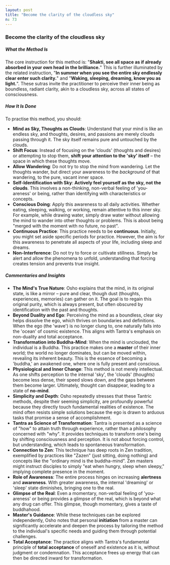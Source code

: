 ```yaml
---
layout: post
title: "Become the clarity of the cloudless sky"
n: 73
---
```

### Become the clarity of the cloudless sky

##### What the Method Is

The core instruction for this method is: "**Shakti, see all space as if already absorbed in your own head in the brilliance.**" This is further illuminated by the related instruction, "**In summer when you see the entire sky endlessly clear enter such clarity.**" and "**Waking, sleeping, dreaming, know you as light.**". These sutras invite the practitioner to perceive their inner being as boundless, radiant clarity, akin to a cloudless sky, across all states of consciousness.

##### How It Is Done

To practise this method, you should:

*   **Mind as Sky, Thoughts as Clouds**: Understand that your mind is like an endless sky, and thoughts, desires, and passions are merely clouds passing through it. The sky itself remains pure and untouched by the clouds.
*   **Shift Focus**: Instead of focusing on the 'clouds' (thoughts and desires) or attempting to stop them, **shift your attention to the 'sky' itself** – the space in which these thoughts move.
*   **Allow Wandering**: Do not try to stop the mind from wandering. Let the thoughts wander, but direct your awareness to the *background* of that wandering, to the pure, vacant inner space.
*   **Self-Identification with Sky**: **Actively feel yourself as the sky, not the clouds**. This involves a non-thinking, non-verbal feeling of 'you-areness' or being, rather than identifying with characteristics or concepts.
*   **Conscious Doing**: Apply this awareness to all daily activities. Whether eating, sleeping, walking, or working, remain attentive to this inner sky. For example, while drawing water, simply draw water without allowing the mind to wander into other thoughts or problems. This is about being "merged with the moment with no future, no past".
*   **Continuous Practice**: This practice needs to be **continuous**. Initially, you might set aside specific periods for practice. However, the aim is for this awareness to penetrate all aspects of your life, including sleep and dreams.
*   **Non-Interference**: Do not try to force or cultivate stillness. Simply be alert and allow the phenomena to unfold, understanding that forcing creates tension and prevents true insight.

##### Commentaries and Insights

*   **The Mind's True Nature**: Osho explains that the mind, in its original state, is like a mirror – pure and clear, though dust (thoughts, experiences, memories) can gather on it. The goal is to regain this original purity, which is always present, but often obscured by identification with the past and thoughts.
*   **Beyond Duality and Ego**: Perceiving the mind as a boundless, clear sky helps dissolve the ego, which thrives on boundaries and definitions. When the ego (the 'wave') is no longer clung to, one naturally falls into the 'ocean' of cosmic existence. This aligns with Tantra's emphasis on non-duality and total acceptance.
*   **Transformation into Buddha-Mind**: When the mind is unclouded, the individual is a Buddha. This practice makes one a **master** of their inner world; the world no longer dominates, but can be moved within, revealing its inherent beauty. This is the essence of becoming a 'buddha,' an awakened one, where one is fully present and conscious.
*   **Physiological and Inner Change**: This method is not merely intellectual. As one shifts perception to the internal 'sky', the 'clouds' (thoughts) become less dense, their speed slows down, and the gaps between them become larger. Ultimately, thought can disappear, leading to a state of **no-mind**.
*   **Simplicity and Depth**: Osho repeatedly stresses that these Tantric methods, despite their seeming simplicity, are profoundly powerful because they directly touch fundamental realities of existence. The mind often resists simple solutions because the ego is drawn to arduous tasks that promise a sense of accomplishment.
*   **Tantra as Science of Transformation**: Tantra is presented as a science of "how" to attain truth through experience, rather than a philosophy concerned with "why". It provides techniques to transform one's being by shifting consciousness and perception. It is not about forcing control, but understanding, which leads to spontaneous transformation.
*   **Connection to Zen**: This technique has deep roots in Zen tradition, exemplified by practices like "Zazen" (just sitting, doing nothing) and concepts like the "ordinary mind is the buddha-mind". Zen masters might instruct disciples to simply "eat when hungry, sleep when sleepy," implying complete presence in the moment.
*   **Role of Awareness**: The entire process hinges on increasing **alertness** and **awareness**. With greater awareness, the internal 'dreaming' or 'sleep' state diminishes, bringing one to the real.
*   **Glimpse of the Real**: Even a momentary, non-verbal feeling of 'you-areness' or being provides a glimpse of the real, which is beyond what any drug can offer. This glimpse, though momentary, gives a taste of buddhahood.
*   **Master's Guidance**: While these techniques can be explored independently, Osho notes that personal **initiation** from a master can significantly accelerate and deepen the process by tailoring the method to the individual's specific needs and guiding them through potential challenges.
*   **Total Acceptance**: The practice aligns with Tantra's fundamental principle of **total acceptance** of oneself and existence as it is, without judgment or condemnation. This acceptance frees up energy that can then be directed inward for transformation.
